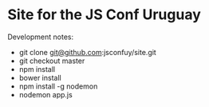 Site for the JS Conf Uruguay
====

Development notes: 

* git clone git@github.com:jsconfuy/site.git
* git checkout master
* npm install
* bower install
* npm install -g nodemon
* nodemon app.js
